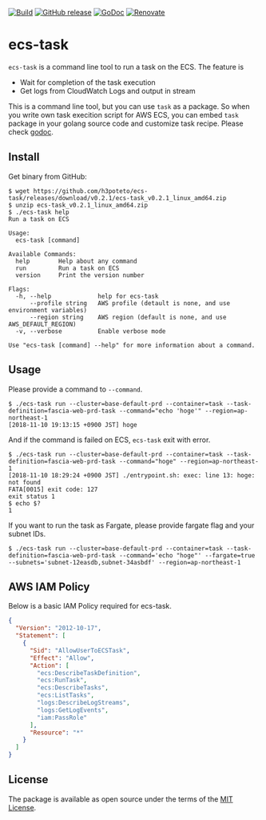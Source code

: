 [![Build](https://github.com/h3poteto/ecs-task/workflows/Build/badge.svg)](https://github.com/h3poteto/ecs-task/actions?query=branch%3Amaster+workflow%3ABuild)
[![GitHub release](http://img.shields.io/github/release/h3poteto/ecs-task.svg)](https://github.com/h3poteto/ecs-task/releases)
[![GoDoc](https://pkg.go.dev/badge/github.com/h3poteto/ecs-task/pkg/task)](https://pkg.go.dev/github.com/h3poteto/ecs-task/pkg/task)
[![Renovate](https://img.shields.io/badge/renovate-enabled-brightgreen.svg)](https://renovatebot.com)

# ecs-task

`ecs-task` is a command line tool to run a task on the ECS. The feature is

- Wait for completion of the task execution
- Get logs from CloudWatch Logs and output in stream

This is a command line tool, but you can use `task` as a package.
So when you write own task execition script for AWS ECS, you can embed `task` package in your golang source code and customize task recipe.
Please check [godoc](https://pkg.go.dev/github.com/h3poteto/ecs-task/pkg/task).

## Install
Get binary from GitHub:

```
$ wget https://github.com/h3poteto/ecs-task/releases/download/v0.2.1/ecs-task_v0.2.1_linux_amd64.zip
$ unzip ecs-task_v0.2.1_linux_amd64.zip
$ ./ecs-task help
Run a task on ECS

Usage:
  ecs-task [command]

Available Commands:
  help        Help about any command
  run         Run a task on ECS
  version     Print the version number

Flags:
  -h, --help             help for ecs-task
      --profile string   AWS profile (detault is none, and use environment variables)
      --region string    AWS region (default is none, and use AWS_DEFAULT_REGION)
  -v, --verbose          Enable verbose mode

Use "ecs-task [command] --help" for more information about a command.
```

## Usage
Please provide a command to `--command`.

```
$ ./ecs-task run --cluster=base-default-prd --container=task --task-definition=fascia-web-prd-task --command="echo 'hoge'" --region=ap-northeast-1
[2018-11-10 19:13:15 +0900 JST] hoge
```

And if the command is failed on ECS, `ecs-task` exit with error.
```
$ ./ecs-task run --cluster=base-default-prd --container=task --task-definition=fascia-web-prd-task --command="hoge" --region=ap-northeast-1
[2018-11-10 18:29:24 +0900 JST] ./entrypoint.sh: exec: line 13: hoge: not found
FATA[0015] exit code: 127
exit status 1
$ echo $?
1
```

If you want to run the task as Fargate, please provide fargate flag and your subnet IDs.

```
$ ./ecs-task run --cluster=base-default-prd --container=task --task-definition=fascia-web-prd-task --command='echo "hoge"' --fargate=true --subnets='subnet-12easdb,subnet-34asbdf' --region=ap-northeast-1
```

## AWS IAM Policy
Below is a basic IAM Policy required for ecs-task.

```json
{
  "Version": "2012-10-17",
  "Statement": [
    {
      "Sid": "AllowUserToECSTask",
      "Effect": "Allow",
      "Action": [
        "ecs:DescribeTaskDefinition",
        "ecs:RunTask",
        "ecs:DescribeTasks",
        "ecs:ListTasks",
        "logs:DescribeLogStreams",
        "logs:GetLogEvents",
        "iam:PassRole"
      ],
      "Resource": "*"
    }
  ]
}
```

## License
The package is available as open source under the terms of the [MIT License](https://opensource.org/licenses/MIT).
